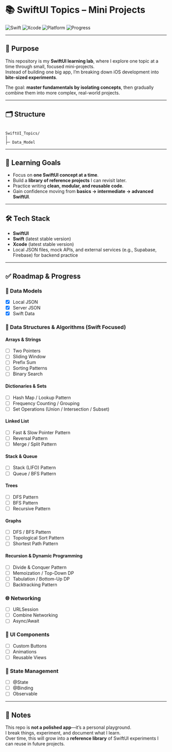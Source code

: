 # 📚 SwiftUI Topics – Mini Projects

![Swift](https://img.shields.io/badge/Swift-6.1.2-F05138?logo=swift&logoColor=white&style=for-the-badge)
![Xcode](https://img.shields.io/badge/Xcode-16.4-1575F9?logo=xcode&logoColor=white&style=for-the-badge)
![Platform](https://img.shields.io/badge/iOS-18.5-lightgrey?logo=apple&style=for-the-badge)
![Progress](https://img.shields.io/badge/Progress-2%2F15-brightgreen?style=for-the-badge)

---

## 🚀 Purpose
This repository is my **SwiftUI learning lab**, where I explore one topic at a time through small, focused mini-projects.  
Instead of building one big app, I’m breaking down iOS development into **bite-sized experiments**.  

The goal: **master fundamentals by isolating concepts**, then gradually combine them into more complex, real-world projects.

---

## 🗂️ Structure
```

SwiftUI_Topics/
│
├─ Data_Model

```

---

## 🎯 Learning Goals
- Focus on **one SwiftUI concept at a time**.  
- Build a **library of reference projects** I can revisit later.  
- Practice writing **clean, modular, and reusable code**.  
- Gain confidence moving from **basics → intermediate → advanced SwiftUI**.  

---

## 🛠️ Tech Stack
- **SwiftUI**  
- **Swift** (latest stable version)  
- **Xcode** (latest stable version)  
- Local JSON files, mock APIs, and external services (e.g., Supabase, Firebase) for backend practice  

---

## ✅ Roadmap & Progress

### 📂 Data Models
- [x] Local JSON
- [x] Server JSON
- [x] Swift Data

### 🧱 Data Structures & Algorithms (Swift Focused)

#### Arrays & Strings

- [ ] Two Pointers
- [ ] Sliding Window
- [ ] Prefix Sum
- [ ] Sorting Patterns
- [ ] Binary Search

#### Dictionaries & Sets

- [ ] Hash Map / Lookup Pattern
- [ ] Frequency Counting / Grouping
- [ ] Set Operations (Union / Intersection / Subset)

#### Linked List

- [ ] Fast & Slow Pointer Pattern
- [ ] Reversal Pattern
- [ ] Merge / Split Pattern

#### Stack & Queue

- [ ] Stack (LIFO) Pattern
- [ ] Queue / BFS Pattern

#### Trees

- [ ] DFS Pattern
- [ ] BFS Pattern
- [ ] Recursive Pattern

#### Graphs

- [ ] DFS / BFS Pattern
- [ ] Topological Sort Pattern
- [ ] Shortest Path Pattern

#### Recursion & Dynamic Programming

- [ ] Divide & Conquer Pattern
- [ ] Memoization / Top-Down DP
- [ ] Tabulation / Bottom-Up DP
- [ ] Backtracking Pattern

### 🌐 Networking
- [ ] URLSession
- [ ] Combine Networking
- [ ] Async/Await

### 🎨 UI Components
- [ ] Custom Buttons
- [ ] Animations
- [ ] Reusable Views

### 🔄 State Management
- [ ] @State
- [ ] @Binding
- [ ] Observable

---

## 📝 Notes
This repo is **not a polished app**—it’s a personal playground.  
I break things, experiment, and document what I learn.  
Over time, this will grow into a **reference library** of SwiftUI experiments I can reuse in future projects.  
